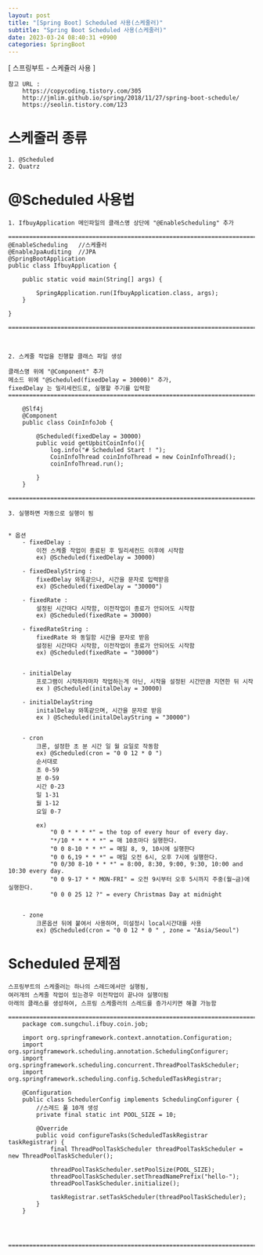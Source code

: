 ```yaml
---
layout: post
title: "[Spring Boot] Scheduled 사용(스케줄러)"
subtitle: "Spring Boot Scheduled 사용(스케줄러)"
date: 2023-03-24 08:40:31 +0900
categories: SpringBoot
---
```

[ 스프링부트 - 스케쥴러 사용 ]
	
	참고 URL : 
		https://copycoding.tistory.com/305
		http://jmlim.github.io/spring/2018/11/27/spring-boot-schedule/
		https://seolin.tistory.com/123
# 스케줄러 종류

	1. @Scheduled 
	2. Quatrz


# @Scheduled 사용법

	1. IfbuyApplication 메인파일의 클래스명 상단에 "@EnableScheduling" 추가

	=================================================================================================================
	@EnableScheduling   //스케쥴러
	@EnableJpaAuditing  //JPA
	@SpringBootApplication
	public class IfbuyApplication {

		public static void main(String[] args) {

			SpringApplication.run(IfbuyApplication.class, args);
		}

	}

	=================================================================================================================
	


	2. 스케줄 작업을 진행할 클래스 파일 생성

	클래스명 위에 "@Component" 추가
	메소드 위에 "@Scheduled(fixedDelay = 30000)" 추가,
	fixedDelay 는 밀리세컨드로, 실행할 주기를 입력함
	=================================================================================================================

		@Slf4j
		@Component
		public class CoinInfoJob {

			@Scheduled(fixedDelay = 30000)
			public void getUpbitCoinInfo(){
				log.info("# Scheduled Start ! ");
				CoinInfoThread coinInfoThread = new CoinInfoThread();
				coinInfoThread.run();

			}
		}

	=================================================================================================================

	3. 실행하면 자동으로 실행이 됨


	* 옵션
		- fixedDelay :
			이전 스케줄 작업이 종료된 후 밀리세컨드 이후에 시작함
			ex) @Scheduled(fixedDelay = 30000)

		- fixedDealyString : 
			fixedDelay 와똑같으나, 시간을 문자로 입력받음
			ex) @Scheduled(fixedDelay = "30000")

		- fixedRate : 
			설정된 시간마다 시작함, 이전작업이 종료가 안되어도 시작함
			ex) @Scheduled(fixedRate = 30000)

		- fixedRateString : 
			fixedRate 와 동일함 시간을 문자로 받음
			설정된 시간마다 시작함, 이전작업이 종료가 안되어도 시작함
			ex) @Scheduled(fixedRate = "30000")

			
		- initialDelay  
			프로그램이 시작하자마자 작업하는게 아닌, 시작을 설정된 시간만큼 지연한 뒤 시작
			ex ) @Scheduled(initalDelay = 30000)

		- initialDelayString
			initalDelay 와똑같으며, 시간을 문자로 받음
			ex ) @Scheduled(initalDelayString = "30000")
			

		- cron 
			크론, 설정한 초 분 시간 일 월 요일로 작동함
			ex) @Scheduled(cron = "0 0 12 * 0 ")
			순서대로 
			초 0-59
			분 0-59
			시간 0-23
			일 1-31
			월 1-12
			요일 0-7
			
			ex) 
				"0 0 * * * *" = the top of every hour of every day.
				"*/10 * * * * *" = 매 10초마다 실행한다.
				"0 0 8-10 * * *" = 매일 8, 9, 10시에 실행한다
				"0 0 6,19 * * *" = 매일 오전 6시, 오후 7시에 실행한다.
				"0 0/30 8-10 * * *" = 8:00, 8:30, 9:00, 9:30, 10:00 and 10:30 every day.
				"0 0 9-17 * * MON-FRI" = 오전 9시부터 오후 5시까지 주중(월~금)에 실행한다.
				"0 0 0 25 12 ?" = every Christmas Day at midnight


		- zone 
			크론옵션 뒤에 붙여서 사용하며, 미설정시 local시간대를 사용
			ex) @Scheduled(cron = "0 0 12 * 0 " , zone = "Asia/Seoul")
			


# Scheduled 문제점
	스프링부트의 스케줄러는 하나의 스레드에서만 실행됨,
	여러개의 스케줄 작업이 있는경우 이전작업이 끝나야 실행이됨
	아래의 클래스를 생성하여, 스프링 스케줄러의 스레드를 증가시키면 해결 가능함

	=================================================================================================================
		package com.sungchul.ifbuy.coin.job;

		import org.springframework.context.annotation.Configuration;
		import org.springframework.scheduling.annotation.SchedulingConfigurer;
		import org.springframework.scheduling.concurrent.ThreadPoolTaskScheduler;
		import org.springframework.scheduling.config.ScheduledTaskRegistrar;

		@Configuration
		public class SchedulerConfig implements SchedulingConfigurer {
			//스레드 풀 10개 생성
			private final static int POOL_SIZE = 10;

			@Override
			public void configureTasks(ScheduledTaskRegistrar taskRegistrar) {
				final ThreadPoolTaskScheduler threadPoolTaskScheduler = new ThreadPoolTaskScheduler();

				threadPoolTaskScheduler.setPoolSize(POOL_SIZE);
				threadPoolTaskScheduler.setThreadNamePrefix("hello-");
				threadPoolTaskScheduler.initialize();

				taskRegistrar.setTaskScheduler(threadPoolTaskScheduler);
			}
		}




	=================================================================================================================                                                                                                                                                                                                                                                                                                                                                                                                                                                                                                                                                                                                                                                                                                                                                                                                                                                                                                                                                                                                                                                                                                                                                                                                                                                                                                                                                                                                                                                                                                                                                                                                                                                                                                                                                                                                                                                                                                                                                                                                                                                                                                                                                                                                                                                                                                                                                                                                                                                                                                                                                                                                                                                                                                                                                                                                                                                                                                                                                                                                                                                                                                                                                                                                                                                                                                                                                                                                                                                                                                                                                                                                                                                                                                                                                                                                                                                                                                                                                                                                                                                                                                                                   
